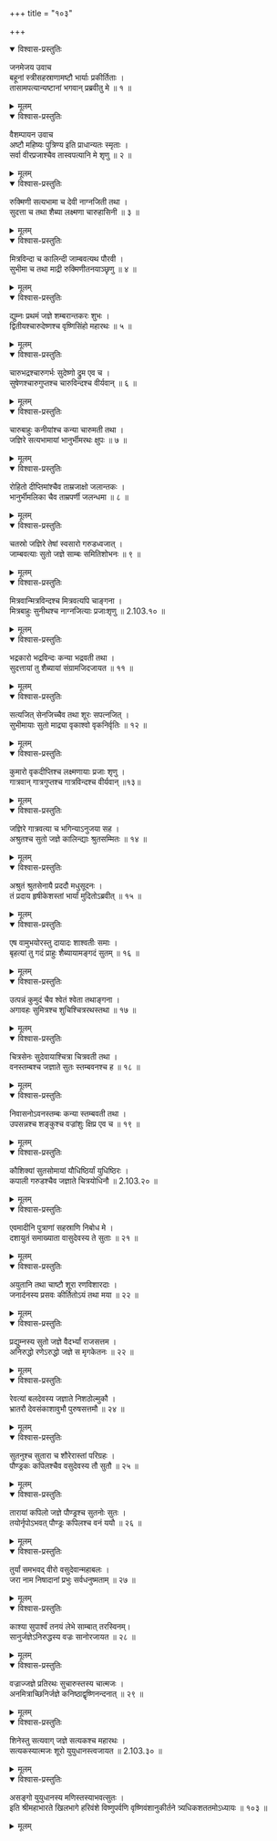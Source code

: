 +++
title = "१०३"

+++

<details open><summary>विश्वास-प्रस्तुतिः</summary>

जनमेजय उवाच  
बहूनां स्त्रीसहस्राणामष्टौ भार्याः प्रकीर्तिताः ।  
तासामपत्यान्यष्टानां भगवान् प्रब्रवीतु मे ॥ १ ॥
</details>

<details><summary>मूलम्</summary>

जनमेजय उवाच  
बहूनां स्त्रीसहस्राणामष्टौ भार्याः प्रकीर्तिताः ।  
तासामपत्यान्यष्टानां भगवान् प्रब्रवीतु मे ॥ १ ॥
</details>

<details open><summary>विश्वास-प्रस्तुतिः</summary>

वैशम्पायन उवाच  
अष्टौ महिष्यः पुत्रिण्य इति प्राधान्यतः स्मृताः ।  
सर्वा वीरप्रजाश्चैव तास्वपत्यानि मे शृणु ॥ २ ॥
</details>

<details><summary>मूलम्</summary>

वैशम्पायन उवाच  
अष्टौ महिष्यः पुत्रिण्य इति प्राधान्यतः स्मृताः ।  
सर्वा वीरप्रजाश्चैव तास्वपत्यानि मे शृणु ॥ २ ॥
</details>

<details open><summary>विश्वास-प्रस्तुतिः</summary>

रुक्मिणी सत्यभामा च देवी नाग्नजिती तथा ।  
सुदत्ता च तथा शैब्या लक्ष्मणा चारुहासिनी ॥ ३ ॥
</details>

<details><summary>मूलम्</summary>

रुक्मिणी सत्यभामा च देवी नाग्नजिती तथा ।  
सुदत्ता च तथा शैब्या लक्ष्मणा चारुहासिनी ॥ ३ ॥
</details>

<details open><summary>विश्वास-प्रस्तुतिः</summary>

मित्रविन्दा च कालिन्दी जाम्बवत्यथ पौरवी ।  
सुभीमा च तथा माद्री रुक्मिणीतनयाञ्छृणु ॥ ४ ॥
</details>

<details><summary>मूलम्</summary>

मित्रविन्दा च कालिन्दी जाम्बवत्यथ पौरवी ।  
सुभीमा च तथा माद्री रुक्मिणीतनयाञ्छृणु ॥ ४ ॥
</details>

<details open><summary>विश्वास-प्रस्तुतिः</summary>

द्युम्नः प्रथमं जज्ञे शम्बरान्तकरः शुभः ।  
द्वितीयश्चारुदेष्णश्च वृष्णिसिंहो महारथः ॥ ५ ॥
</details>

<details><summary>मूलम्</summary>

द्युम्नः प्रथमं जज्ञे शम्बरान्तकरः शुभः ।  
द्वितीयश्चारुदेष्णश्च वृष्णिसिंहो महारथः ॥ ५ ॥
</details>

<details open><summary>विश्वास-प्रस्तुतिः</summary>

चारुभद्रश्चारुगर्भः सुदेष्णो द्रुम एव च ।  
सुषेणश्चारुगुप्तश्च चारुविन्दश्च वीर्यवान् ॥ ६ ॥
</details>

<details><summary>मूलम्</summary>

चारुभद्रश्चारुगर्भः सुदेष्णो द्रुम एव च ।  
सुषेणश्चारुगुप्तश्च चारुविन्दश्च वीर्यवान् ॥ ६ ॥
</details>

<details open><summary>विश्वास-प्रस्तुतिः</summary>

चारुबाहुः कनीयांश्च कन्या चारुमती तथा ।  
जज्ञिरे सत्यभामायां भानुर्भीमरथः क्षुपः ॥ ७ ॥
</details>

<details><summary>मूलम्</summary>

चारुबाहुः कनीयांश्च कन्या चारुमती तथा ।  
जज्ञिरे सत्यभामायां भानुर्भीमरथः क्षुपः ॥ ७ ॥
</details>

<details open><summary>विश्वास-प्रस्तुतिः</summary>

रोहितो दीप्तिमांश्चैव ताम्रजाक्षो जलान्तकः ।  
भानुर्भीमलिका चैव ताम्रपर्णी जलन्धमा ॥ ८ ॥
</details>

<details><summary>मूलम्</summary>

रोहितो दीप्तिमांश्चैव ताम्रजाक्षो जलान्तकः ।  
भानुर्भीमलिका चैव ताम्रपर्णी जलन्धमा ॥ ८ ॥
</details>

<details open><summary>विश्वास-प्रस्तुतिः</summary>

चतस्रो जज्ञिरे तेषां स्वसारो गरुडध्वजात् ।  
जाम्बवत्याः सुतो जज्ञे साम्बः समितिशोभनः ॥ ९ ॥
</details>

<details><summary>मूलम्</summary>

चतस्रो जज्ञिरे तेषां स्वसारो गरुडध्वजात् ।  
जाम्बवत्याः सुतो जज्ञे साम्बः समितिशोभनः ॥ ९ ॥
</details>

<details open><summary>विश्वास-प्रस्तुतिः</summary>

मित्रवान्मित्रविन्दश्च मित्रवत्यपि चाङ्गना ।  
मित्रबाहुः सुनीथश्च नाग्नजित्याः प्रजाःशृणु ॥ 2.103.१० ॥
</details>

<details><summary>मूलम्</summary>

मित्रवान्मित्रविन्दश्च मित्रवत्यपि चाङ्गना ।  
मित्रबाहुः सुनीथश्च नाग्नजित्याः प्रजाःशृणु ॥ 2.103.१० ॥
</details>

<details open><summary>विश्वास-प्रस्तुतिः</summary>

भद्रकारो भद्रविन्दः कन्या भद्रवती तथा ।  
सुदत्तायां तु शैब्यायां संग्रामजिदजायत ॥ ११ ॥
</details>

<details><summary>मूलम्</summary>

भद्रकारो भद्रविन्दः कन्या भद्रवती तथा ।  
सुदत्तायां तु शैब्यायां संग्रामजिदजायत ॥ ११ ॥
</details>

<details open><summary>विश्वास-प्रस्तुतिः</summary>

सत्यजित् सेनजिच्चैव तथा शूरः सपत्नजित् ।  
सुभीमायाः सुतो माद्र्या वृकाश्वो वृकनिर्वृतिः ॥ १२ ॥
</details>

<details><summary>मूलम्</summary>

सत्यजित् सेनजिच्चैव तथा शूरः सपत्नजित् ।  
सुभीमायाः सुतो माद्र्या वृकाश्वो वृकनिर्वृतिः ॥ १२ ॥
</details>

<details open><summary>विश्वास-प्रस्तुतिः</summary>

कुमारो वृकदीप्तिश्च लक्ष्मणायाः प्रजाः शृणु ।  
गात्रवान् गात्रगुप्तश्च गात्रविन्दश्च वीर्यवान् ॥१३॥
</details>

<details><summary>मूलम्</summary>

कुमारो वृकदीप्तिश्च लक्ष्मणायाः प्रजाः शृणु ।  
गात्रवान् गात्रगुप्तश्च गात्रविन्दश्च वीर्यवान् ॥१३॥
</details>

<details open><summary>विश्वास-प्रस्तुतिः</summary>

जज्ञिरे गात्रवत्या च भगिन्याऽनुजया सह ।  
अश्रुतश्च सुतो जज्ञे कालिन्द्याः श्रुतसम्मितः ॥ १४ ॥
</details>

<details><summary>मूलम्</summary>

जज्ञिरे गात्रवत्या च भगिन्याऽनुजया सह ।  
अश्रुतश्च सुतो जज्ञे कालिन्द्याः श्रुतसम्मितः ॥ १४ ॥
</details>

<details open><summary>विश्वास-प्रस्तुतिः</summary>

अश्रुतं श्रुतसेनायै प्रददौ मधुसूदनः ।  
तं प्रदाय हृषीकेशस्तां भार्यां मुदितोऽब्रवीत् ॥ १५ ॥
</details>

<details><summary>मूलम्</summary>

अश्रुतं श्रुतसेनायै प्रददौ मधुसूदनः ।  
तं प्रदाय हृषीकेशस्तां भार्यां मुदितोऽब्रवीत् ॥ १५ ॥
</details>

<details open><summary>विश्वास-प्रस्तुतिः</summary>

एष वामुभयोरस्तु दायादः शाश्वतीः समाः ।  
बृहत्यां तु गदं प्राहुः शैब्यायामङ्गदं सुतम् ॥ १६ ॥
</details>

<details><summary>मूलम्</summary>

एष वामुभयोरस्तु दायादः शाश्वतीः समाः ।  
बृहत्यां तु गदं प्राहुः शैब्यायामङ्गदं सुतम् ॥ १६ ॥
</details>

<details open><summary>विश्वास-प्रस्तुतिः</summary>

उत्पन्नं कुमुदं चैव श्वेतं श्वेता तथाङ्गना ।  
अगावहः सुमित्रश्च शुचिश्चित्ररथस्तथा ॥ १७ ॥
</details>

<details><summary>मूलम्</summary>

उत्पन्नं कुमुदं चैव श्वेतं श्वेता तथाङ्गना ।  
अगावहः सुमित्रश्च शुचिश्चित्ररथस्तथा ॥ १७ ॥
</details>

<details open><summary>विश्वास-प्रस्तुतिः</summary>

चित्रसेनः सुदेवायाश्चित्रा चित्रवती तथा ।  
वनस्तम्बश्च जज्ञाते सुतः स्तम्बवनश्च ह ॥ १८ ॥
</details>

<details><summary>मूलम्</summary>

चित्रसेनः सुदेवायाश्चित्रा चित्रवती तथा ।  
वनस्तम्बश्च जज्ञाते सुतः स्तम्बवनश्च ह ॥ १८ ॥
</details>

<details open><summary>विश्वास-प्रस्तुतिः</summary>

निवासनोऽवनस्तम्बः कन्या स्तम्बवती तथा ।  
उपसन्नश्च शङ्कुश्च वज्रांशुः क्षिप्र एव च ॥ १९ ॥
</details>

<details><summary>मूलम्</summary>

निवासनोऽवनस्तम्बः कन्या स्तम्बवती तथा ।  
उपसन्नश्च शङ्कुश्च वज्रांशुः क्षिप्र एव च ॥ १९ ॥
</details>

<details open><summary>विश्वास-प्रस्तुतिः</summary>

कौशिक्यां सुतसोमायां यौधिष्ठिर्यां युधिष्ठिरः ।  
कपाली गरुडश्चैव जज्ञाते चित्रयोधिनौ ॥ 2.103.२० ॥
</details>

<details><summary>मूलम्</summary>

कौशिक्यां सुतसोमायां यौधिष्ठिर्यां युधिष्ठिरः ।  
कपाली गरुडश्चैव जज्ञाते चित्रयोधिनौ ॥ 2.103.२० ॥
</details>

<details open><summary>विश्वास-प्रस्तुतिः</summary>

एवमादीनि पुत्राणां सहस्राणि निबोध मे ।  
दशायुतं समाख्याता वासुदेवस्य ते सुताः ॥ २१ ॥
</details>

<details><summary>मूलम्</summary>

एवमादीनि पुत्राणां सहस्राणि निबोध मे ।  
दशायुतं समाख्याता वासुदेवस्य ते सुताः ॥ २१ ॥
</details>

<details open><summary>विश्वास-प्रस्तुतिः</summary>

अयुतानि तथा चाष्टौ शूरा रणविशारदाः ।  
जनार्दनस्य प्रसवः कीर्तितोऽयं तथा मया ॥ २२ ॥
</details>

<details><summary>मूलम्</summary>

अयुतानि तथा चाष्टौ शूरा रणविशारदाः ।  
जनार्दनस्य प्रसवः कीर्तितोऽयं तथा मया ॥ २२ ॥
</details>

<details open><summary>विश्वास-प्रस्तुतिः</summary>

प्रद्युम्नस्य सुतो जज्ञे वैदर्भ्यां राजसत्तम ।  
अनिरुद्धो रणेऽरुद्धो जज्ञे स मृगकेतनः ॥ २२ ॥
</details>

<details><summary>मूलम्</summary>

प्रद्युम्नस्य सुतो जज्ञे वैदर्भ्यां राजसत्तम ।  
अनिरुद्धो रणेऽरुद्धो जज्ञे स मृगकेतनः ॥ २२ ॥
</details>

<details open><summary>विश्वास-प्रस्तुतिः</summary>

रेवत्यां बलदेवस्य जज्ञाते निशठोल्मुकौ ।  
भ्रातरौ देवसंकाशावुभौ पुरुषसत्तमौ ॥ २४ ॥
</details>

<details><summary>मूलम्</summary>

रेवत्यां बलदेवस्य जज्ञाते निशठोल्मुकौ ।  
भ्रातरौ देवसंकाशावुभौ पुरुषसत्तमौ ॥ २४ ॥
</details>

<details open><summary>विश्वास-प्रस्तुतिः</summary>

सुतनुश्च सुतारा च शौरेरास्तां परिग्रहः ।  
पौण्ड्रकः कपिलश्चैव वसुदेवस्य तौ सुतौ ॥ २५ ॥
</details>

<details><summary>मूलम्</summary>

सुतनुश्च सुतारा च शौरेरास्तां परिग्रहः ।  
पौण्ड्रकः कपिलश्चैव वसुदेवस्य तौ सुतौ ॥ २५ ॥
</details>

<details open><summary>विश्वास-प्रस्तुतिः</summary>

तारायां कपिलो जज्ञे पौण्ड्रश्च सुतनोः सुतः ।  
तयोर्नृपोऽभवत् पौण्ड्रः कपिलश्च वनं ययौ ॥ २६ ॥
</details>

<details><summary>मूलम्</summary>

तारायां कपिलो जज्ञे पौण्ड्रश्च सुतनोः सुतः ।  
तयोर्नृपोऽभवत् पौण्ड्रः कपिलश्च वनं ययौ ॥ २६ ॥
</details>

<details open><summary>विश्वास-प्रस्तुतिः</summary>

तुर्यां समभवद् वीरो वसुदेवान्महाबलः ।  
जरा नाम निषादानां प्रभुः सर्वधनुष्मताम् ॥ २७ ॥
</details>

<details><summary>मूलम्</summary>

तुर्यां समभवद् वीरो वसुदेवान्महाबलः ।  
जरा नाम निषादानां प्रभुः सर्वधनुष्मताम् ॥ २७ ॥
</details>

<details open><summary>विश्वास-प्रस्तुतिः</summary>

काश्या सुपार्श्वं तनयं लेभे साम्बात् तरस्विनम्।  
सानुर्जज्ञेऽनिरुद्धस्य वज्रः सानोरजायत ॥ २८ ॥
</details>

<details><summary>मूलम्</summary>

काश्या सुपार्श्वं तनयं लेभे साम्बात् तरस्विनम्।  
सानुर्जज्ञेऽनिरुद्धस्य वज्रः सानोरजायत ॥ २८ ॥
</details>

<details open><summary>विश्वास-प्रस्तुतिः</summary>

वज्राज्जज्ञे प्रतिरथः सुचारुस्तस्य चात्मजः ।  
अनमित्राच्छिनिर्जज्ञे कनिष्ठाद्वृष्णिनन्दनात् ॥ २९ ॥
</details>

<details><summary>मूलम्</summary>

वज्राज्जज्ञे प्रतिरथः सुचारुस्तस्य चात्मजः ।  
अनमित्राच्छिनिर्जज्ञे कनिष्ठाद्वृष्णिनन्दनात् ॥ २९ ॥
</details>

<details open><summary>विश्वास-प्रस्तुतिः</summary>

शिनेस्तु सत्यवाग् जज्ञे सत्यकश्च महारथः ।  
सत्यकस्यात्मजः शूरो युयुधानस्त्वजायत ॥ 2.103.३० ॥
</details>

<details><summary>मूलम्</summary>

शिनेस्तु सत्यवाग् जज्ञे सत्यकश्च महारथः ।  
सत्यकस्यात्मजः शूरो युयुधानस्त्वजायत ॥ 2.103.३० ॥
</details>

<details open><summary>विश्वास-प्रस्तुतिः</summary>

असङ्गो युयुधानस्य मणिस्तस्याभवत्सुतः ।  
इति श्रीमहाभारते खिलभागे हरिवंशे विष्णुपर्वणि वृष्णिवंशानुकीर्तने त्र्यधिकशततमोऽध्यायः ॥ १०३ ॥
</details>

<details><summary>मूलम्</summary>

असङ्गो युयुधानस्य मणिस्तस्याभवत्सुतः ।  
इति श्रीमहाभारते खिलभागे हरिवंशे विष्णुपर्वणि वृष्णिवंशानुकीर्तने त्र्यधिकशततमोऽध्यायः ॥ १०३ ॥
</details>